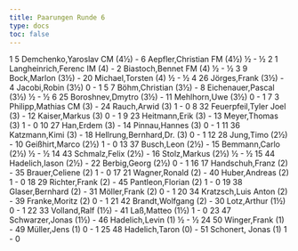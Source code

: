 ```yaml
---
title: Paarungen Runde 6
type: docs
toc: false
---
```

<runde>
1	5	Demchenko,Yaroslav	CM	(4½)	-	6	Aepfler,Christian	FM	(4½)	½	-	½	 
2	1	Langheinrich,Ferenc	IM	(4)	-	2	Biastoch,Bennet	FM	(4)	½	-	½	 
3	9	Bock,Marlon		(3½)	-	20	Michael,Torsten		(4)	½	-	½	 
4	26	Jörges,Frank		(3½)	-	4	Jacobi,Robin		(3½)	0	-	1	 
5	7	Böhm,Christian		(3½)	-	8	Eichenauer,Pascal		(3½)	½	-	½	 
6	25	Boroshnev,Dmytro		(3½)	-	11	Mehlhorn,Uwe		(3½)	0	-	1	 
7	3	Philipp,Mathias	CM	(3)	-	24	Rauch,Arwid		(3)	1	-	0	 
8	32	Feuerpfeil,Tyler Joel		(3)	-	12	Kaiser,Markus		(3)	0	-	1	 
9	23	Heitmann,Erik		(3)	-	13	Meyer,Thomas		(3)	1	-	0	 
10	27	Han,Erdem		(3)	-	14	Pinnau,Hannes		(3)	0	-	1	 
11	36	Katzmann,Kimi		(3)	-	18	Hellrung,Bernhard,Dr.		(3)	0	-	1	 
12	28	Jung,Timo		(2½)	-	10	Geißhirt,Marco		(2½)	1	-	0	 
13	37	Busch,Leon		(2½)	-	15	Bemmann,Carlo		(2½)	½	-	½	 
14	43	Schmalz,Felix		(2½)	-	16	Stolz,Markus		(2½)	½	-	½	 
15	44	Hadelich,Iason		(2½)	-	22	Berbig,Georg		(2½)	0	-	1	 
16	17	Handschuh,Franz		(2)	-	35	Brauer,Celiene		(2)	1	-	0	 
17	21	Wagner,Ronald		(2)	-	40	Huber,Andreas		(2)	1	-	0	 
18	29	Richter,Frank		(2)	-	45	Pantleon,Florian		(2)	1	-	0	 
19	38	Glaser,Bernhard		(2)	-	31	Möller,Frank		(2)	0	-	1	 
20	34	Kratzsch,Luis Anton		(2)	-	39	Franke,Moritz		(2)	0	-	1	 
21	42	Brandt,Wolfgang		(2)	-	30	Lotz,Arthur		(1½)	0	-	1	 
22	33	Volland,Ralf		(1½)	-	41	Laß,Matteo		(1½)	1	-	0	 
23	47	Schwarzer,Jonas		(1½)	-	46	Hadelich,Levin		(1)	½	-	½	 
24	50	Winger,Frank		(1)	-	49	Müller,Jens		(1)	0	-	1	 
25	48	Hadelich,Taron		(0)	-	51	Schonert, Jonas		(1)	1	-	0	 
</runde>